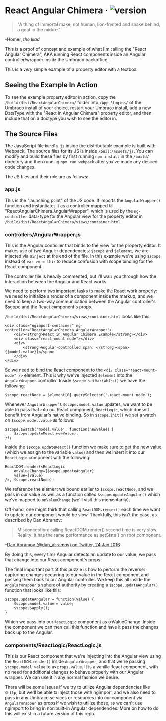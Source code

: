 # React Angular Chimera &middot; ![version](https://img.shields.io/badge/version-1.0.0.rc2-yellow.svg)

>"A thing of immortal make, not human, lion-fronted and snake behind, a goat in the middle."

-Homer, *the Iliad*

This is a proof of concept and example of what I'm calling the "React Angular Chimera", AKA running React components inside an Angular controller/wrapper inside the Umbraco backoffice.

This is a *very* simple example of a property editor with a textbox.

## Seeing the Example In Action

To see the example property editor in action, copy the `/build/dist/ReactAngularChimera/` folder into `/App_Plugins/` of the Umbraco install of your choice, restart your Umbraco install, add a new DataType with the "React in Angular Chimera" property editor, and then include that on a doctype you wish to see the editor in.

## The Source Files

The JavaScript file `bundle.js` inside the distributable example is built with Webpack. The source files for its JS is inside `/build/assets/js`. You can modify and build these files by first running `npm install` in the `/build/` directory and then running `npm run webpack` after you've made any desired code changes.

The JS files and their role are as follows:

### app.js

This is the "launching point" of the JS code. It imports the `AngularWrapper()` function and instantiates it as a controller mapped to "ReactAngularChimera.AngularWrapper", which is used by the `ng-controller` data-type for the Angular view for the property editor in `/build/dist/ReactAngularChimera/views/container.html`.

### controllers/AngularWrapper.js

This is the Angular controller that binds to the view for the property editor. It makes use of two Angular dependencies: `$scope` and `$element`, we are injected via `$inject` at the end of the file. In this example we're using `$scope` instead of `var vm = this` to reduce confusion with scope binding for the React component.

The controller file is heavily commented, but I'll walk you through how the interaction between the Angular and React works.

We need to perform two important tasks to make the React work properly: we need to initialize a render of a component inside the markup, and we need to keep a two-way communication between the Angular controller's $scope and the React component's props.

`/build/dist/ReactAngularChimera/views/container.html` looks like this:

```
<div class="ngimport-container" ng-controller="ReactAngularChimera.AngularWrapper">
    <div><strong>React in Angular Chimera Example</strong></div>
    <div class="react-mount-node"></div>
    <div>
        <strong>Angular-controlled span: </strong><span>{{model.value}}</span>
    </div>
</div>
```

So we need to bind the React component to the `<div class="react-mount-node" />` element. This is why we've injected `$element` into the `AngularWrapper` controller. Inside `$scope.setVariables()` we have the following:

```
$scope.reactNode = $element[0].querySelector('.react-mount-node');
```

Whenever `AngularWrapper`'s `$scope.model.value` updates, we want to be able to pass that into our React component, `ReactLogic`, which doesn't benefit from Angular's native binding. So in `$scope.init()` we set a watch on `$scope.model.value` as follows:

```
$scope.$watch('model.value', function(newValue) {
    $scope.updateReact(newValue);
});
```

Inside the `$scope.updateReact()` function we make sure to get the new value (which we assign to the variable `value`) and then we insert it into our `ReactLogic` component with the following:

```
ReactDOM.render(<ReactLogic 
    onValueChange={$scope.updateAngular} 
    value={value} 
/>, $scope.reactNode);
```

We reference the element we bound earlier to `$scope.reactNode`, and we pass in our value as well as a function called `$scope.updateAngular()` which we've mapped to `onValueChange` (we'll visit this momentarily).

Off-hand, one might think that calling `ReactDOM.render()` each time we want to update our component would be slow. Thankfully, this isn't the case, as described by Dan Abramov:

>Misconception: calling ReactDOM.render() second time is very slow. Reality: it has the same performance as setState() on root component.

-[Dan Abramov (@dan_abramov) on Twitter, 24 Jan 2016](https://twitter.com/dan_abramov/status/691301224541503488)

By doing this, every time Angular detects an update to our value, we pass that change into our React component's props.

The final important part of this puzzle is how to perform the reverse: capturing changes occurring to our value in the React component and passing them back to our Angular controller. We keep this all inside the `AngularWrapper`'s sphere of authority by creating a `$scope.updateAngular()` function that looks like this:

```
$scope.updateAngular = function(value) {
    $scope.model.value = value;
    $scope.$apply();
}      
```

Which we pass into our `ReactLogic` component as onValueChange. Inside the component we can then call this function and have it pass the changes back up to the Angular.

### components/ReactLogic/ReactLogic.js

This is our React component that we're injecting into the Angular view using the `ReactDOM.render()` inside `AngularWrapper`, and that we're passing `$scope.model.value` to as `props.value`. It is a vanilla React component, with no need for additional changes to behave properly with our Angular wrapper. We can use it in any normal fashion we desire.

There will be some issues if we try to utilize Angular dependencies like `$http`, but we'll be able to inject those with ngimport, and we also need to pass in any Umbraco services or resources into our component via `AngularWrapper` as props if we wish to utilize those, as we can't use ngimport to bring in non built-in Angular dependencies. More on how to do this will exist in a future version of this repo.
